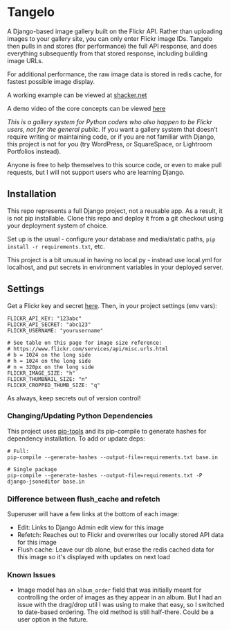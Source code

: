 # Tangelo
A Django-based image gallery built on the Flickr API. Rather than uploading images to your gallery site, you can only enter Flickr image IDs. Tangelo then pulls in and stores (for performance) the full API response, and does everything subsequently from that stored response, including building image URLs.

For additional performance, the raw image data is stored in redis cache, for fastest possible image display.

A working example can be viewed at [shacker.net](https://shacker.net)

A demo video of the core concepts can be viewed [here](https://www.youtube.com/watch?v=Orn_mZ8quqE)

*This is a gallery system for Python coders who also happen to be Flickr users, not for the
general public.* If you want a gallery system that doesn’t require writing or maintaining code, or if you are not
familiar with Django, this project is not for you (try WordPress, or SquareSpace, or Lightroom
Portfolios instead).

Anyone is free to help themselves to this source code, or even to make pull requests, but I will not
support users who are learning Django.


## Installation
This repo represents a full Django project, not a reusable app. As a result, it is not pip
installable. Clone this repo and deploy it from a git checkout using your deployment system of
choice.

Set up is the usual - configure your database and media/static paths, `pip install -r requirements.txt`, etc.

This project is a bit unusual in having no local.py - instead use local.yml for localhost, and put
secrets in environment variables in your deployed server.


## Settings
Get a Flickr key and secret [here](https://www.flickr.com/services/api/misc.api_keys.html). Then, in
your project settings (env vars):

```
FLICKR_API_KEY: "123abc"
FLICKR_API_SECRET: "abc123"
FLICKR_USERNAME: "yourusername"

# See table on this page for image size reference:
# https://www.flickr.com/services/api/misc.urls.html
# b = 1024 on the long side
# h = 1024 on the long side
# n = 320px on the long side
FLICKR_IMAGE_SIZE: "h"
FLICKR_THUMBNAIL_SIZE: "n"
FLICKR_CROPPED_THUMB_SIZE: "q"
```

As always, keep secrets out of version control!

### Changing/Updating Python Dependencies

This project uses [pip-tools](https://pypi.org/project/pip-tools/) and its pip-compile to generate
hashes for dependency installation. To add or update deps:

```
# Full:
pip-compile --generate-hashes --output-file=requirements.txt base.in

# Single package
pip-compile --generate-hashes --output-file=requirements.txt -P django-jsoneditor base.in
```

### Difference between flush_cache and refetch

Superuser will have a few links at the bottom of each image:

- Edit: Links to Django Admin edit view for this image
- Refetch: Reaches out to Flickr and overwrites our locally stored API data for this image
- Flush cache: Leave our db alone, but erase the redis cached data for this image so it's
  displayed with updates on next load

### Known Issues

- Image model has an `album_order` field that was initially meant for controlling the order of images as
they appear in an album. But I had an issue with the drag/drop util I was using to make that easy,
so I switched to date-based ordering. The old method is still half-there. Could be a user option in the future.

